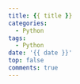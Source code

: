 ```yaml
---
title: {{ title }}
categories:
  - Python
tags:
  - Python
date: '{{ date }}'
top: false
comments: true
---
```


<!-- more -->